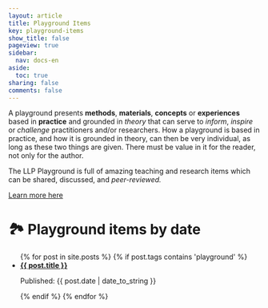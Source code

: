 ```yaml
---
layout: article
title: Playground Items
key: playground-items
show_title: false
pageview: true
sidebar:
  nav: docs-en
aside:
  toc: true
sharing: false
comments: false
---
```


A playground presents **methods**, **materials**, **concepts** or **experiences** based in **practice** and grounded in *theory* that can serve to *inform*, *inspire* or *challenge* practitioners and/or researchers. How a playground is based in practice, and how it is grounded in theory, can then be very individual, as long as these two things are given. There must be value in it for the reader, not only for the author.

The LLP Playground is full of amazing teaching and research items which can be shared, discussed, and *peer-reviewed.*

<a class="button button--success button--rounded button--lg" href="/2020/04/04/about-the-playground.html"><i class="far fa-play-circle"></i> Learn more here </a>


# 🏞 Playground items by date

<ul>
  {% for post in site.posts %}
    {% if post.tags contains 'playground' %}
      <li>
        <a href="{{ post.url }}"><b>{{ post.title }}</b></a>
        <p>Published: {{ post.date | date_to_string }}</p>
      </li>
    {% endif %}
  {% endfor %}
</ul>
